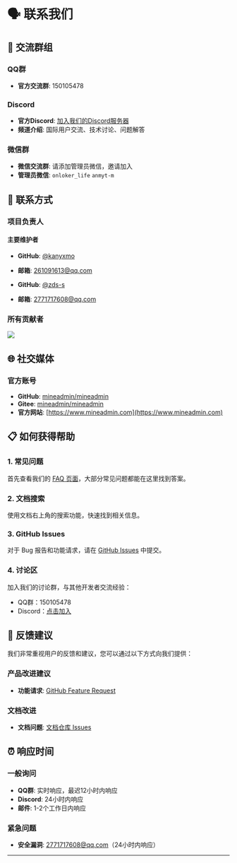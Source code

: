 # 🗣️ 联系我们

## 💬 交流群组

### QQ群
- **官方交流群**: 150105478

### Discord
- **官方Discord**: [加入我们的Discord服务器](https://discord.gg/9jEyY6SC)
- **频道介绍**: 国际用户交流、技术讨论、问题解答

### 微信群
- **微信交流群**: 请添加管理员微信，邀请加入
- **管理员微信**: `onloker_life` `anmyt-m`

## 📧 联系方式

### 项目负责人

#### 主要维护者

- **GitHub**: [@kanyxmo](https://github.com/kanyxmo)
- **邮箱**: 261091613@qq.com

- **GitHub**: [@zds-s](https://github.com/zds-s)
- **邮箱**: 2771717608@qq.com

### 所有贡献者

<img src="https://contrib.rocks/image?repo=mineadmin/mineadmin" />

## 🌐 社交媒体

### 官方账号
- **GitHub**: [mineadmin/mineadmin](https://github.com/mineadmin/mineadmin)
- **Gitee**: [mineadmin/mineadmin](https://gitee.com/mineadmin/mineadmin)
- **官方网站**: [https://www.mineadmin.com](https://www.mineadmin.com)

## 📋 如何获得帮助

### 1. 常见问题
首先查看我们的 [FAQ 页面](/faq/)，大部分常见问题都能在这里找到答案。

### 2. 文档搜索
使用文档右上角的搜索功能，快速找到相关信息。

### 3. GitHub Issues
对于 Bug 报告和功能请求，请在 [GitHub Issues](https://github.com/mineadmin/mineadmin/issues) 中提交。

### 4. 讨论区
加入我们的讨论群，与其他开发者交流经验：
- QQ群：150105478
- Discord：[点击加入](https://discord.gg/9jEyY6SC)

## 📝 反馈建议

我们非常重视用户的反馈和建议，您可以通过以下方式向我们提供：

### 产品改进建议
- **功能请求**: [GitHub Feature Request](https://github.com/mineadmin/mineadmin/issues/new)

### 文档改进
- **文档问题**: [文档仓库 Issues](https://github.com/mineadmin/doc-v3/issues)


## ⏰ 响应时间

### 一般询问
- **QQ群**: 实时响应，最迟12小时内响应
- **Discord**: 24小时内响应
- **邮件**: 1-2个工作日内响应

### 紧急问题
- **安全漏洞**: 2771717608@qq.com（24小时内响应）

---